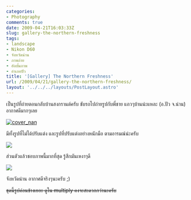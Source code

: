```yaml
---
categories:
- Photography
comments: true
date: 2009-04-21T16:03:33Z
slug: gallery-the-northern-freshness
tags:
- landscape
- Nikon D60
- จังหวัดน่าน
- ภาพถ่าย
- อัลบั้มภาพ
- อำเภอปัว
title: '[Gallery] The Northern Freshness'
url: /2009/04/21/gallery-the-northern-freshness/
layout: '../../../layouts/PostLayout.astro'
---
```


เป็นรูปที่ถ่ายตอนกลับบ้านสงกรานต์ครับ ขับรถไปถ่ายรูปกับพี่ชาย แถวๆบ้านน่ะแหละ (อ.ปัว จ.น่าน) อากาศดีมากๆเลย

[![cover_nan](https://armno.in.th/wp-content/uploads/2009/04/cover-nan-thumb.jpg)](https://armno.in.th/wp-content/uploads/2009/04/cover-nan.jpg)

มีทั้งรูปที่ไม่ได้ปรับแต่ง และรูปที่ปรับแต่งอย่างหนักมือ ตามอารมณ์น่ะครับ

[![](https://armno.in.th/wp-content/uploads/2009/04/nanlandscape13-thumb.jpg)](https://armno.in.th/wp-content/uploads/2009/04/nanlandscape13.jpg)

ส่วนตัวแล้วชอบภาพนี้มากที่สุด รู้สึกมันเหงาๆดี

[![](https://armno.in.th/wp-content/uploads/2009/04/nanlandscape9-thumb.jpg)](https://armno.in.th/wp-content/uploads/2009/04/nanlandscape9.jpg)

จังหวัดน่าน อากาศดีจริงๆนะครับ ;)

<del>ชุดนี้รูปค่อนข้างเยอะ ดูใน multiply คงจะสะดวกกว่านะครับ</del>
